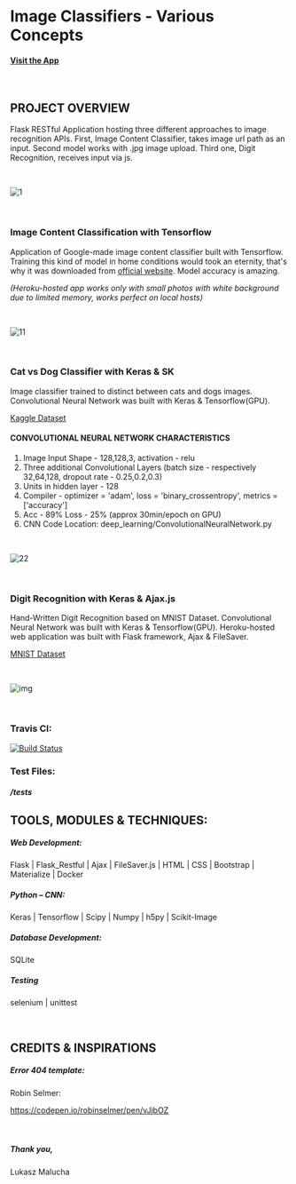 # Image Classifiers - Various Concepts

#### [Visit the App](https://imageclassifiers.herokuapp.com/)

<br>

## PROJECT OVERVIEW

Flask RESTful Application hosting three different approaches to image recognition APIs. First, Image Content Classifier, takes image url path as an input. Second model works with .jpg image upload. 
Third one, Digit Recognition, receives input via js. 

<br>

![1](https://user-images.githubusercontent.com/26208598/49669682-043e6a00-fa5a-11e8-8fe6-ea8d3846f829.PNG)


<br>


### Image Content Classification with Tensorflow

Application of Google-made image content classifier built with Tensorflow. Training this kind of model in home conditions would took an eternity, that's why it was downloaded from 
[official website](https://www.tensorflow.org/tutorials/images/image_recognition). Model accuracy is amazing.

*(Heroku-hosted app works only with small photos with white background due to limited memory, works perfect on local hosts)*

<br>

![11](https://user-images.githubusercontent.com/26208598/49669686-06082d80-fa5a-11e8-95d5-65dd79adc156.PNG)


<br>


### Cat vs Dog Classifier with Keras & SK

Image classifier trained to distinct between cats and dogs images. Convolutional Neural Network was built with Keras & Tensorflow(GPU).

[Kaggle Dataset](https://www.kaggle.com/c/dogs-vs-cats/data)


#### CONVOLUTIONAL NEURAL NETWORK CHARACTERISTICS

1. Image Input Shape - 128,128,3, activation - relu
2. Three additional Convolutional Layers (batch size - respectively 32,64,128, dropout rate - 0.25,0.2,0.3)
3. Units in hidden layer - 128
4. Compiler - optimizer = 'adam', loss = 'binary_crossentropy', metrics = ['accuracy']
5. Acc - 89% Loss - 25% (approx 30min/epoch on GPU)
6. CNN Code Location: deep_learning/ConvolutionalNeuralNetwork.py

<br>

![22](https://user-images.githubusercontent.com/26208598/49669689-07395a80-fa5a-11e8-8df3-d13eb7c68153.PNG)


<br>


### Digit Recognition with Keras & Ajax.js

Hand-Written Digit Recognition based on MNIST Dataset. Convolutional Neural Network was built with Keras & Tensorflow(GPU). 
Heroku-hosted web application was built with Flask framework, Ajax & FileSaver. 

[MNIST Dataset](http://yann.lecun.com/exdb/mnist/)

<br>

![img](https://user-images.githubusercontent.com/26208598/51791899-2fb01c00-21a2-11e9-9c92-ac9ab23d9e1a.JPG)


<br>


### Travis CI:

[![Build Status](https://travis-ci.com/LukaszMalucha/Image-Classification.svg?branch=master)](https://travis-ci.com/LukaszMalucha/Image-Classification)

### Test Files:

##### /tests



## TOOLS, MODULES & TECHNIQUES:

##### Web Development:
Flask | Flask_Restful | Ajax | FileSaver.js | HTML | CSS | Bootstrap | Materialize | Docker 

##### Python – CNN:
Keras | Tensorflow | Scipy | Numpy | h5py | Scikit-Image

##### Database Development:
SQLite

##### Testing
selenium | unittest

<br>


## CREDITS & INSPIRATIONS

##### Error 404 template:

Robin Selmer:

https://codepen.io/robinselmer/pen/vJjbOZ<br>
<br>
<br>

##### Thank you,

Lukasz Malucha